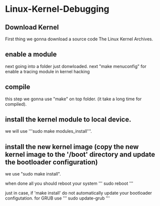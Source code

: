 # Linux-Kernel-Debugging

## Download Kernel
First thing we gonna download a source code The Linux Kernel Archives. 

## enable a module
next going into a folder just donwloaded. next "make menuconfig" for enable a tracing module in kernel hacking

## compile
this step we gonna use "make" on top folder. (it take a long time for compiled).

## install the kernel module to local device.
we will use '''sudo make modules_install'''.

## install the new kernel image (copy the new kernel image to the '/boot' directory and update the bootloader configuration)
we use "sudo make install".

when done all you should reboot your system
'''
sudo reboot
'''


just in case, if 'make install' do not automatically update your bootloader configutation. for GRUB use 
'''
sudo update-grub
''' 

